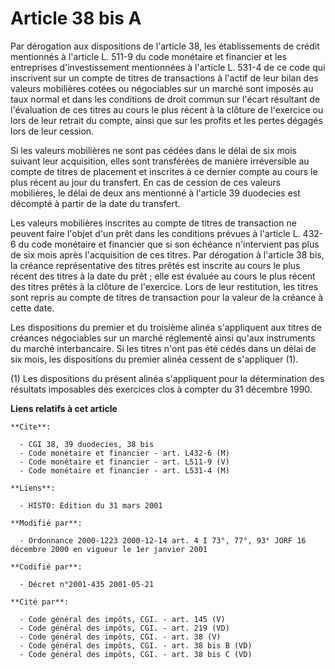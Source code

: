# Article 38 bis A

Par dérogation aux dispositions de l'article 38, les établissements de crédit mentionnés à l'article L. 511-9 du code
monétaire et financier et les entreprises d'investissement mentionnées à l'article L. 531-4 de ce code qui inscrivent sur un
compte de titres de transactions à l'actif de leur bilan des valeurs mobilières cotées ou négociables sur un marché sont
imposés au taux normal et dans les conditions de droit commun sur l'écart résultant de l'évaluation de ces titres au cours le
plus récent à la clôture de l'exercice ou lors de leur retrait du compte, ainsi que sur les profits et les pertes dégagés
lors de leur cession.

Si les valeurs mobilières ne sont pas cédées dans le délai de six mois suivant leur acquisition, elles sont transférées de
manière irréversible au compte de titres de placement et inscrites à ce dernier compte au cours le plus récent au jour du
transfert. En cas de cession de ces valeurs mobilières, le délai de deux ans mentionné à l'article 39 duodecies est décompté
à partir de la date du transfert.

Les valeurs mobilières inscrites au compte de titres de transaction ne peuvent faire l'objet d'un prêt dans les conditions
prévues à l'article L. 432-6 du code monétaire et financier que si son échéance n'intervient pas plus de six mois après
l'acquisition de ces titres. Par dérogation à l'article 38 bis, la créance représentative des titres prêtés est inscrite au
cours le plus récent des titres à la date du prêt ; elle est évaluée au cours le plus récent des titres prêtés à la clôture
de l'exercice. Lors de leur restitution, les titres sont repris au compte de titres de transaction pour la valeur de la
créance à cette date.

Les dispositions du premier et du troisième alinéa s'appliquent aux titres de créances négociables sur un marché réglementé
ainsi qu'aux instruments du marché interbancaire. Si les titres n'ont pas été cédés dans un délai de six mois, les
dispositions du premier alinéa cessent de s'appliquer (1).

(1) Les dispositions du présent alinéa s'appliquent pour la détermination des résultats imposables des exercices clos à
compter du 31 décembre 1990.

**Liens relatifs à cet article**

	**Cite**:

	  - CGI 38, 39 duodecies, 38 bis
	  - Code monétaire et financier - art. L432-6 (M)
	  - Code monétaire et financier - art. L511-9 (V)
	  - Code monétaire et financier - art. L531-4 (M)

	**Liens**:

	  - HISTO: Edition du 31 mars 2001

	**Modifié par**:

	  - Ordonnance 2000-1223 2000-12-14 art. 4 I 73°, 77°, 93° JORF 16 décembre 2000 en vigueur le 1er janvier 2001

	**Codifié par**:

	  - Décret n°2001-435 2001-05-21

	**Cité par**:

	  - Code général des impôts, CGI. - art. 145 (V)
	  - Code général des impôts, CGI. - art. 219 (VD)
	  - Code général des impôts, CGI. - art. 38 (V)
	  - Code général des impôts, CGI. - art. 38 bis B (VD)
	  - Code général des impôts, CGI. - art. 38 bis C (VD)
